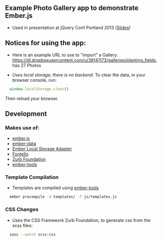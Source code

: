 ## Example Photo Gallery app to demonstrate Ember.js

* Used in presentation at jQuery Conf Portland 2013 ([Slides](http://codeallday.com/jquery-portland-2013-ember-slides))


## Notices for using the app:
* Here is an example URL to use to "import" a Gallery: https://dl.dropboxusercontent.com/u/38141173/galleries/planting_fields, has 27 Photos

* *Uses local storage; there is no backend.* To clear the data, in your browser console, run:
```javascript
  window.localStorage.clear()
``` 
Then reload your browser.


## Development

### Makes use of: 
* [ember.js](https://github.com/emberjs/ember.js)
* [ember-data](https://github.com/emberjs/data/)
* [Ember Local Storage Adapter](https://github.com/rpflorence/ember-localstorage-adapter)
* [Fontello](http://fontello.com/)
* [Zurb Foundation](https://github.com/zurb/foundation)
* [ember-tools](https://github.com/rpflorence/ember-tools)


### Template Compilation
* Templates are compiled using [ember-tools](https://github.com/rpflorence/ember-tools)
```bash
  ember precompile -d templates/ -f js/templates.js
```

### CSS Changes

* Uses the CSS Framework Zurb Foundation, to generate css from the scss files:
```bash
  sass --watch scss:css
```
